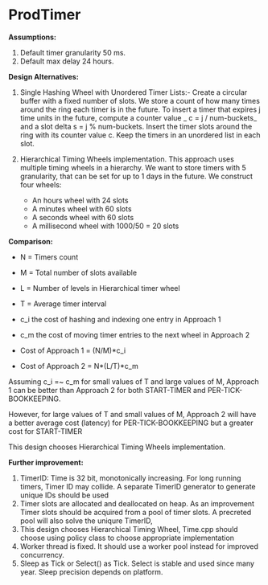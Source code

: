 # ProdTimer
**Assumptions:**
1.  Default timer granularity 50 ms.
2.  Default max delay 24 hours.

**Design Alternatives:**
1) Single Hashing Wheel with Unordered Timer Lists:-
   Create a circular buffer with a fixed number of slots. We store a count of how many times around the ring each timer is in the future.
   To insert a timer that expires j time units in the future, compute a counter value _ c = j / num-buckets_ and a slot delta s = j % num-buckets.
   Insert the timer slots around the ring with its counter value c. Keep the timers in an unordered list in each slot.

2) Hierarchical Timing Wheels implementation.
   This approach uses multiple timing wheels in a hierarchy.
   We want to store timers with 5 granularity, that can be set for up to 1 days in the future.
   We construct four wheels:
   - An hours wheel with 24 slots
   - A minutes wheel with 60 slots
   - A seconds wheel with 60 slots
   - A millisecond wheel with 1000/50 = 20 slots

**Comparison:**

- N = Timers count
- M = Total number of slots available
- L = Number of levels in Hierarchical timer wheel
- T = Average timer interval

- c_i the cost of hashing and indexing one entry in Approach 1
- c_m the cost of moving timer entries to the next wheel in Approach 2

- Cost of Approach 1 = (N/M)*c_i
- Cost of Approach 2 = N*(L/T)*c_m

Assuming c_i =~ c_m for small values of T and large values of M, Approach 1 can be better than Approach 2 for both START-TIMER and PER-TICK-BOOKKEEPING.

However, for large values of T and small values of M, Approach 2  will have a better average cost (latency) for PER-TICK-BOOKKEEPING but a greater cost for START-TIMER

This design chooses Hierarchical Timing Wheels implementation.

**Further improvement:**
1. TimerID: Time is 32 bit, monotonically increasing. For long running timers, Timer ID may collide. A separate TimerID generator to generate unique IDs should be used
2. Timer slots are allocated and deallocated on heap. As an improvement Timer slots should be acquired from a pool of timer slots. A precreted pool will also solve the uniqure TimerID,
3. This design chooses Hierarchical Timing Wheel, Time.cpp should choose using policy class to choose appropriate implementation
4. Worker thread is fixed. It should use a worker pool instead for improved concurrency.
5. Sleep as Tick or Select() as Tick. Select is stable and used since many year. Sleep precision depends on platform. 
